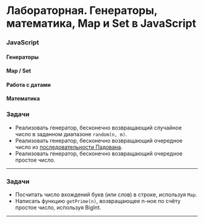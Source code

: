 # Лабораторная. Генераторы, математика, Map и Set в JavaScript

### JavaScript
#### Генераторы
#### Map / Set
#### Работа с датами
#### Математика

### Задачи
* Реализовать генератор, бесконечно возвращающий случайное число в заданном диапазоне `random(n, m)`.
* Реализовать генератор, бесконечно возвращающий очередное число из
  [последовательности Падована](https://ru.wikipedia.org/wiki/%D0%9F%D0%BE%D1%81%D0%BB%D0%B5%D0%B4%D0%BE%D0%B2%D0%B0%D1%82%D0%B5%D0%BB%D1%8C%D0%BD%D0%BE%D1%81%D1%82%D1%8C_%D0%9F%D0%B0%D0%B4%D0%BE%D0%B2%D0%B0%D0%BD%D0%B0).
* Реализовать генератор, бесконечно возвращающий очередное простое число.
---

### Задачи
* Посчитать число вхождений букв (или слов) в строке, используя `Map`.
* Написать функцию `getPrime(n)`, возвращающее n-ное по счёту простое число, используя BigInt.
---